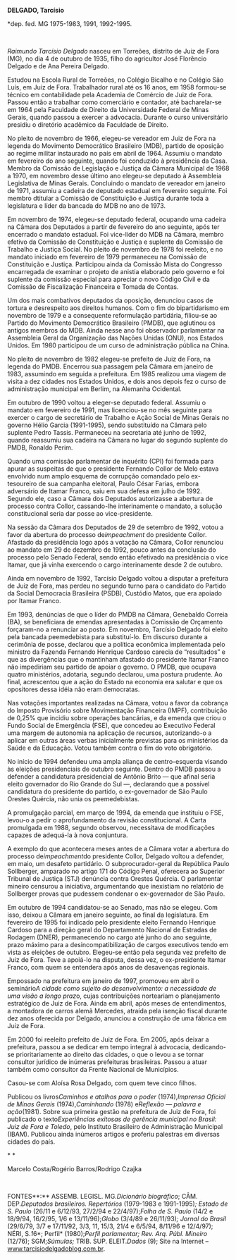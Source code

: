 **DELGADO, Tarcísio**

\*dep. fed. MG 1975-1983, 1991, 1992-1995.

 

*Raimundo Tarcísio Delgado* nasceu em Torreões, distrito de Juiz de Fora
(MG), no dia 4 de outubro de 1935, filho do agricultor José Florêncio
Delgado e de Ana Pereira Delgado.

Estudou na Escola Rural de Torreões, no Colégio Bicalho e no Colégio São
Luís, em Juiz de Fora. Trabalhador rural até os 16 anos, em 1958
formou-se técnico em contabilidade pela Academia de Comércio de Juiz de
Fora. Passou então a trabalhar como comerciário e contador, até
bacharelar-se em 1964 pela Faculdade de Direito da Universidade Federal
de Minas Gerais, quando passou a exercer a advocacia. Durante o curso
universitário presidiu o diretório acadêmico da Faculdade de Direito.

No pleito de novembro de 1966, elegeu-se vereador em Juiz de Fora na
legenda do Movimento Democrático Brasileiro (MDB), partido de oposição
ao regime militar instaurado no país em abril de 1964. Assumiu o mandato
em fevereiro do ano seguinte, quando foi conduzido à presidência da
Casa. Membro da Comissão de Legislação e Justiça da Câmara Municipal de
1968 a 1970, em novembro desse último ano elegeu-se deputado à
Assembleia Legislativa de Minas Gerais. Concluindo o mandato de vereador
em janeiro de 1971, assumiu a cadeira de deputado estadual em fevereiro
seguinte. Foi membro dtitular a Comissão de Constituição e Justiça
durante toda a legislatura e líder da bancada do MDB no ano de 1973.

Em novembro de 1974, elegeu-se deputado federal, ocupando uma cadeira na
Câmara dos Deputados a partir de fevereiro do ano seguinte, após ter
encerrado o mandato estadual. Foi vice-líder do MDB na Câmara, membro
efetivo da Comissão de Constituição e Justiça e suplente da Comissão de
Trabalho e Justiça Social. No pleito de novembro de 1978 foi reeleito, e
no mandato iniciado em fevereiro de 1979 permaneceu na Comissão de
Constituição e Justiça. Participou ainda da Comissão Mista do Congresso
encarregada de examinar o projeto de anistia elaborado pelo governo e
foi suplente da comissão especial para apreciar o novo Código Civil e da
Comissão de Fiscalização Financeira e Tomada de Contas.

Um dos mais combativos deputados da oposição, denunciou casos de tortura
e desrespeito aos direitos humanos. Com o fim do bipartidarismo em
novembro de 1979 e a consequente reformulação partidária, filiou-se ao
Partido do Movimento Democrático Brasileiro (PMDB), que aglutinou os
antigos membros do MDB. Ainda nesse ano foi observador parlamentar na
Assembleia Geral da Organização das Nações Unidas (ONU), nos Estados
Unidos. Em 1980 participou de um curso de administração pública na
China.

No pleito de novembro de 1982 elegeu-se prefeito de Juiz de Fora, na
legenda do PMDB. Encerrou sua passagem pela Câmara em janeiro de 1983,
assumindo em seguida a prefeitura. Em 1985 realizou uma viagem de visita
a dez cidades nos Estados Unidos, e dois anos depois fez o curso de
administração municipal em Berlim, na Alemanha Ocidental.

Em outubro de 1990 voltou a eleger-se deputado federal. Assumiu o
mandato em fevereiro de 1991, mas licenciou-se no mês seguinte para
exercer o cargo de secretário de Trabalho e Ação Social de Minas Gerais
no governo Hélio Garcia (1991-1995), sendo substituído na Câmara pelo
suplente Pedro Tassis. Permaneceu na secretaria até junho de 1992,
quando reassumiu sua cadeira na Câmara no lugar do segundo suplente do
PMDB, Ronaldo Perim.

Quando uma comissão parlamentar de inquérito (CPI) foi formada para
apurar as suspeitas de que o presidente Fernando Collor de Melo estava
envolvido num amplo esquema de corrupção comandado pelo ex-tesoureiro de
sua campanha eleitoral, Paulo César Farias, embora adversário de Itamar
Franco, saiu em sua defesa em julho de 1992. Segundo ele, caso a Câmara
dos Deputados autorizasse a abertura de processo contra Collor,
cassando-lhe interinamente o mandato, a solução constitucional seria dar
posse ao vice-presidente.

Na sessão da Câmara dos Deputados de 29 de setembro de 1992, votou a
favor da abertura do processo de*impeachment* do presidente Collor.
Afastado da presidência logo após a votação na Câmara, Collor renunciou
ao mandato em 29 de dezembro de 1992, pouco antes da conclusão do
processo pelo Senado Federal, sendo então efetivado na presidência o
vice Itamar, que já vinha exercendo o cargo interinamente desde 2 de
outubro.

Ainda em novembro de 1992, Tarcísio Delgado voltou a disputar a
prefeitura de Juiz de Fora, mas perdeu no segundo turno para o candidato
do Partido da Social Democracia Brasileira (PSDB), Custódio Matos, que
era apoiado por Itamar Franco.

Em 1993, denúncias de que o líder do PMDB na Câmara, Genebaldo Correia
(BA), se beneficiara de emendas apresentadas à Comissão de Orçamento
forçaram-no a renunciar ao posto. Em novembro, Tarcísio Delgado foi
eleito pela bancada peemedebista para substituí-lo. Em discurso durante
a cerimônia de posse, declarou que a política econômica implementada
pelo ministro da Fazenda Fernando Henrique Cardoso carecia de
“resultados” e que as divergências que o mantinham afastado do
presidente Itamar Franco não impediriam seu partido de apoiar o governo.
O PMDB, que ocupava quatro ministérios, adotaria, segundo declarou, uma
postura prudente. Ao final, acrescentou que a ação do Estado na economia
era salutar e que os opositores dessa idéia não eram democratas.

Nas votações importantes realizadas na Câmara, votou a favor da cobrança
do Imposto Provisório sobre Movimentação Financeira (IMPF), contribuição
de 0,25% que incidiu sobre operações bancárias, e da emenda que criou o
Fundo Social de Emergência (FSE), que concedeu ao Executivo Federal uma
margem de autonomia na aplicação de recursos, autorizando-o a aplicar em
outras áreas verbas inicialmente previstas para os ministérios da Saúde
e da Educação. Votou também contra o fim do voto obrigatório.

No início de 1994 defendeu uma ampla aliança de centro-esquerda visando
às eleições presidenciais de outubro seguinte. Dentro do PMDB passou a
defender a candidatura presidencial de Antônio Brito — que afinal seria
eleito governador do Rio Grande do Sul —, declarando que a possível
candidatura do presidente do partido, o ex-governador de São Paulo
Orestes Quércia, não unia os peemedebistas.

A promulgação parcial, em março de 1994, da emenda que instituiu o FSE,
levou-o a pedir o aprofundamento da revisão constitucional. A Carta
promulgada em 1988, segundo observou, necessitava de modificações
capazes de adequá-la à nova conjuntura.

A exemplo do que acontecera meses antes de a Câmara votar a abertura do
processo de*impeachment*do presidente Collor, Delgado voltou a defender,
em maio, um desafeto partidário. O subprocurador-geral da República
Paulo Sollberger, amparado no artigo 171 do Código Penal, oferecera ao
Superior Tribunal de Justiça (STJ) denúncia contra Orestes Quércia. O
parlamentar mineiro censurou a iniciativa, argumentando que inexistiam
no relatório de Sollberger provas que pudessem condenar o ex-governador
de São Paulo.

Em outubro de 1994 candidatou-se ao Senado, mas não se elegeu. Com isso,
deixou a Câmara em janeiro seguinte, ao final da legislatura. Em
fevereiro de 1995 foi indicado pelo presidente eleito Fernando Henrique
Cardoso para a direção geral do Departamento Nacional de Estradas de
Rodagem (DNER), permanecendo no cargo até junho do ano seguinte, prazo
máximo para a desincompatibilização de cargos executivos tendo em vista
as eleições de outubro. Elegeu-se então pela segunda vez prefeito de
Juiz de Fora. Teve a apoiá-lo na disputa, dessa vez, o ex-presidente
Itamar Franco, com quem se entendera após anos de desavenças regionais.

Empossado na prefeitura em janeiro de 1997, promoveu em abril o
seminário*A cidade como sujeito do desenvolvimento: a necessidade de uma
visão a longo praz*o, cujas contribuições norteariam o planejamento
estratégico de Juiz de Fora. Ainda em abril, após meses de
entendimentos, a montadora de carros alemã Mercedes, atraída pela
isenção fiscal durante dez anos oferecida por Delgado, anunciou a
construção de uma fábrica em Juiz de Fora.

Em 2000 foi reeleito prefeito de Juiz de Fora. Em 2005, após deixar a
prefeitura, passou a se dedicar em tempo integral à advocacia,
dedicando-se prioritariamente ao direito das cidades, o que o levou a se
tornar consultor jurídico de inúmeras prefeituras brasileiras. Passou a
atuar também como consultor da Frente Nacional de Municípios.

Casou-se com Aloísa Rosa Delgado, com quem teve cinco filhos.

Publicou os livros*Caminhos e atalhos para o poder* (1974),*Imprensa
Oficial de Minas Gerais* (1974),*Caminhando* (1978) e*Reflexão — palavra
e ação*(1981). Sobre sua primeira gestão na prefeitura de Juiz de Fora,
foi publicado o texto*Experiências exitosas de gerência municipal no
Brasil: Juiz de Fora e Toledo*, pelo Instituto Brasileiro de
Administração Municipal (IBAM). Publicou ainda inúmeros artigos e
proferiu palestras em diversas cidades do país.

* *

Marcelo Costa/Rogério Barros/Rodrigo Czajka

 

FONTES**:** ASSEMB. LEGISL. MG.*Dicionário biográfico*; CÂM.
DEP.*Deputados brasileiros. Repertórios* (1979-1983 e 1991-1995)*;
Estado de S. Paulo* (26/11 e 6/12/93, 27/2/94 e 22/4/97);*Folha de S.
Paulo* (14/2 e 18/9/94, 16/2/95, 1/6 e 13/11/96);*Globo* (3/4/89 e
26/11/93)*; Jornal do Brasil* (29/6/79, 3/7 e 17/11/92, 3/3, 11, 15/3,
21/4 e 6/5/94, 8/11/96 e 12/4/97); NÉRI, S.*1*6*; Perfil* (1980);*Perfil
parlamentar; Rev. Arq. Públ. Mineiro* (12/76); SGM;*Súmulas;* TRIB. SUP.
ELEIT.*Dados* (9); Site na Internet – www.tarcisiodelgadoblog.com.br.

 
